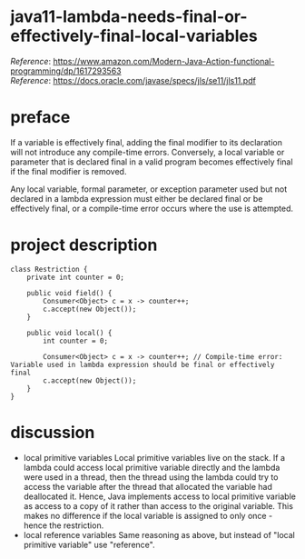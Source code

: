 # java11-lambda-needs-final-or-effectively-final-local-variables
_Reference_: https://www.amazon.com/Modern-Java-Action-functional-programming/dp/1617293563  
_Reference_: https://docs.oracle.com/javase/specs/jls/se11/jls11.pdf

# preface
If a variable is effectively final, adding the final modifier to its declaration will
not introduce any compile-time errors. Conversely, a local variable or parameter
that is declared final in a valid program becomes effectively final if the final
modifier is removed.

Any local variable, formal parameter, or exception parameter used but not declared
in a lambda expression must either be declared final or be effectively final, 
or a compile-time error occurs where the use is attempted.
# project description
```
class Restriction {
    private int counter = 0;
    
    public void field() {
        Consumer<Object> c = x -> counter++;
        c.accept(new Object());
    }
    
    public void local() {
        int counter = 0;

        Consumer<Object> c = x -> counter++; // Compile-time error: Variable used in lambda expression should be final or effectively final
        c.accept(new Object());
    }
}
```

# discussion
* local primitive variables
    Local primitive variables live on the stack. If a lambda could access local primitive variable 
    directly and the lambda were used in a thread, then the thread using the lambda could try to 
    access the variable after the thread that allocated the variable had deallocated it. Hence, 
    Java implements access to local primitive variable as access to a copy of it rather than access 
    to the original variable. This makes no difference if the local variable is assigned to only 
    once - hence the restriction.
* local reference variables
    Same reasoning as above, but instead of "local primitive variable" use "reference".
